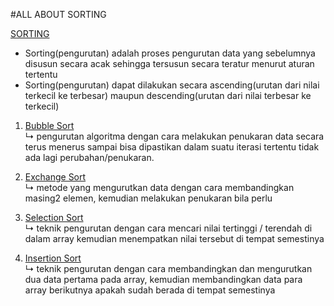#ALL ABOUT SORTING

[SORTING](https://github.com/MeiLing19/ALGORITMA-DAN-STRUKTUR-DATA-ASSIGNMENT/tree/main/SORTING)

- Sorting(pengurutan) adalah proses pengurutan data yang sebelumnya disusun secara acak sehingga tersusun secara teratur menurut aturan tertentu
- Sorting(pengurutan) dapat dilakukan secara ascending(urutan dari nilai terkecil ke terbesar) maupun descending(urutan dari nilai terbesar ke terkecil)

 1. [Bubble Sort](https://github.com/MeiLing19/ALGORITMA-DAN-STRUKTUR-DATA-ASSIGNMENT/tree/main/SORTING/BUBBLE%20SORT)
    <br>↳ pengurutan algoritma dengan cara melakukan penukaran data secara terus menerus sampai bisa dipastikan dalam suatu iterasi tertentu tidak ada lagi perubahan/penukaran. </br>
    
 2. [Exchange Sort](https://github.com/MeiLing19/ALGORITMA-DAN-STRUKTUR-DATA-ASSIGNMENT/tree/main/SORTING/EXCHANGE%20SORT)
    <br>↳  metode yang mengurutkan data dengan cara membandingkan masing2 elemen, kemudian melakukan penukaran bila perlu</br>
 
 3. [Selection Sort](https://github.com/MeiLing19/ALGORITMA-DAN-STRUKTUR-DATA-ASSIGNMENT/tree/main/SORTING/SELECTION%20SORT)
    <br>↳  teknik pengurutan dengan cara mencari nilai tertinggi / terendah di dalam array kemudian menempatkan nilai tersebut di tempat semestinya</br>
    
 4. [Insertion Sort](https://github.com/MeiLing19/ALGORITMA-DAN-STRUKTUR-DATA-ASSIGNMENT/tree/main/SORTING/INSERTION%20SORT)
    <br>↳  teknik pengurutan dengan cara membandingkan dan mengurutkan dua data pertama pada array, kemudian membandingkan data para array berikutnya apakah sudah berada di tempat semestinya</br>
